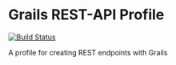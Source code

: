 # Grails REST-API Profile

[![Build Status](https://travis-ci.org/grails-profiles/rest-api.svg?branch=3.1.x)](https://travis-ci.org/grails-profiles/rest-api)

A profile for creating REST endpoints with Grails
